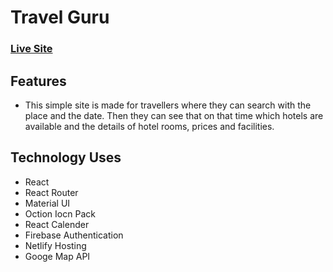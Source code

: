 # Travel Guru

### [Live Site](https://travel-guruu.netlify.app/)

## Features

-   This simple site is made for travellers where they can search with the place and the date. Then they can see that on that time which hotels are available and the details of hotel rooms, prices and facilities.

## Technology Uses

-   React
-   React Router
-   Material UI
-   Oction Iocn Pack
-   React Calender
-   Firebase Authentication
-   Netlify Hosting
-   Googe Map API

